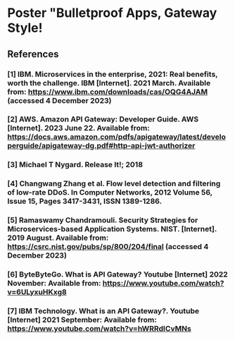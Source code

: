 # Poster "Bulletproof Apps, Gateway Style!

## References


### [1] IBM. Microservices in the enterprise, 2021: Real benefits, worth the challenge. IBM [Internet]. 2021 March. Available from: https://www.ibm.com/downloads/cas/OQG4AJAM (accessed 4 December 2023)
### [2] AWS. Amazon API Gateway: Developer Guide. AWS [Internet]. 2023 June 22. Available from: https://docs.aws.amazon.com/pdfs/apigateway/latest/developerguide/apigateway-dg.pdf#http-api-jwt-authorizer 
### [3] Michael T Nygard. Release It!; 2018
### [4] Changwang Zhang et al. Flow level detection and filtering of low-rate DDoS. In Computer Networks, 2012 Volume 56, Issue 15, Pages 3417-3431, ISSN 1389-1286. 
### [5] Ramaswamy Chandramouli. Security Strategies for Microservices-based Application Systems. NIST. [Internet]. 2019 August. Available from: https://csrc.nist.gov/pubs/sp/800/204/final (accessed 4 December 2023)
### [6] ByteByteGo. What is API Gateway? Youtube [Internet] 2022 November: Available from: https://www.youtube.com/watch?v=6ULyxuHKxg8  
### [7] IBM Technology. What is an API Gateway?. Youtube [Internet] 2021 September: Available from: https://www.youtube.com/watch?v=hWRRdICvMNs 
